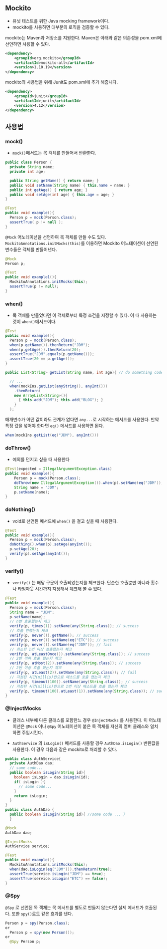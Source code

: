 ## Mockito

- 유닛 테스트를 위한 Java mocking framework이다.
- mockito를 사용하면 대부분의 로직을 검증할 수 있다.



mockito는 Maven과 저장소를 지원한다. Maven은 아래와 같은 의존성을 pom.xml에 선언하면 사용할 수 있다.

```xml
<dependency>
    <groupId>org.mockito</groupId>
    <artifactId>mockito-all</artifactId>
    <version>1.10.19</version>
</dependency>
```

mockito의 사용법을 위해 Junit도 pom.xml에 추가 해줍니다.

```xml
<dependency>
    <groupId>junit</groupId>
    <artifactId>junit</artifactId>
    <version>4.12</version>
</dependency>
```



## 사용법

### mock()

- `mock()`메서드는 목 객체를 만들어서 반환한다.

```java
public class Person {
  private String name;
  private int age;

  public String getName() { return name; }
  public void setName(String name) { this.name = name; }
  public int getAge() { return age; }
  public void setAge(int age) { this.age = age; }
}
```

```java
@Test
public void example(){
  Person p = mock(Person.class);
  assertTrue( p != null );
}
```



`@Mock` 어노테이션을 선언하여 목 객체를 만들 수도 있다. `MockitoAnnotations.initMocks(this)`를 이용하면 Mockito 어노테이션이 선언된 변수들은 객체를 만들어낸다.

```java
@Mock
Person p;

@Test
public void example1(){
  MockitoAnnotations.initMocks(this);
  assertTrue(p != null);
}
```



### when()

- 목 객체를 만들었다면 이 객체로부터  특정 조건을 지정할 수 있다. 이 때 사용하는 것이 `when()`메서드이다.

```java
@Test
public void example(){
  Person p = mock(Person.class);
  when(p.getName()).thenReturn("JDM");
  when(p.getAge()).thenReturn(20);
  assertTrue("JDM".equals(p.getName()));
  assertTrue(20 == p.getAge());
}
```

```java
public List<String> getList(String name, int age){ // do something code }

  // ...
  when(mockIns.getList(anyString(), anyInt()))
    .thenReturn(
    new ArrayList<String>(){
      { this.add("JDM"); this.add("BLOG"); }
    }
  );
```

매개변수가 어떤 값이라도 관계가 없다면 `any...`로 시작하는 메서드를 사용한다. 만약 특정 값을 넣어야 한다면 `eq()` 메서드를 사용하면 된다.

```java
when(mockIns.getList(eq("JDM"), anyInt()))
```



### doThrow()

- 예외를 던지고 싶을 때 사용한다

```java
@Test(expected = IllegalArgumentException.class)
public void example(){
    Person p = mock(Person.class);
    doThrow(new IllegalArgumentException()).when(p).setName(eq("JDM"));
    String name = "JDM";
    p.setName(name);
}
```



### doNothing()

- void로 선언된 메서드에 `when()` 을 걸고 싶을 때 사용한다.

```java
@Test
public void example(){
  Person p = mock(Person.class);
  doNothing().when(p).setAge(anyInt());
  p.setAge(20);
  verify(p).setAge(anyInt());
}
```



### verify()

- `verify()` 는 해당 구문이 호출되었는지를 체크한다. 단순한 호출뿐만 아니라 횟수나 타임아웃 시간까지 지정해서 체크해 볼 수 있다.

```java
@Test
public void example(){
  Person p = mock(Person.class);
  String name = "JDM";
  p.setName(name);
  // n번 호출했는지 체크
  verify(p, times(1)).setName(any(String.class)); // success
  // 호출 안했는지 체크
  verify(p, never()).getName(); // success
  verify(p, never()).setName(eq("ETC")); // success
  verify(p, never()).setName(eq("JDM")); // fail
  // 최소한 1번 이상 호출했는지 체크
  verify(p, atLeastOnce()).setName(any(String.class)); // success
  // 2번 이하 호출 했는지 체크
  verify(p, atMost(2)).setName(any(String.class)); // success
  // 2번 이상 호출 했는지 체크
  verify(p, atLeast(2)).setName(any(String.class)); // fail
  // 지정된 시간(millis)안으로 메소드를 호출 했는지 체크
  verify(p, timeout(100)).setName(any(String.class)); // success
  // 지정된 시간(millis)안으로 1번 이상 메소드를 호출 했는지 체크
  verify(p, timeout(100).atLeast(1)).setName(any(String.class)); // success
}
```



### @InjectMocks

- 클래스 내부에 다른 클래스를 포함한느 경우 `@InjectMocks` 를 사용한다. 이 어노테이션은 `@Mock` 이나 `@Spy` 어노테이션이 붙은 목 객체를 자신의 멤버 클래스와 일치하면 주입시킨다.



- `AuthService` 의 `isLogin()` 메서드를 사용할 경우 `AuthDao.isLogin()` 반환값을 사용한다. 이 경우 다음과 같은 mockito로 처리할 수 있다.

```java
public class AuthService{
  private AuthDao dao;
  // some code...
  public boolean isLogin(String id){
    boolean isLogin = dao.isLogin(id);
    if( isLogin ){
      // some code...
    }
    return isLogin;
  }
}
public class AuthDao {
  public boolean isLogin(String id){ //some code ... }
  }
```

```java
@Mock
AuthDao dao;

@InjectMocks
AuthService service;

@Test
public void example(){
  MockitoAnnotations.initMocks(this);
  when(dao.isLogin(eq("JDM"))).thenReturn(true);
  assertTrue(service.isLogin("JDM") == true);
  assertTrue(service.isLogin("ETC") == false);
}
```



### @Spy

`@Spy` 로 선언된 목 객체는 목 메서드를 별도로 만들지 않는다면 실제 메서드가 호출된다. 또한 `spy()`로도 같은 효과를 낸다.

```java
Person p = spy(Person.class);
or
  Person p = spy(new Person());
or
  @Spy Person p;
```

